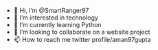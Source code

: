 - 👋 Hi, I’m @SmartRanger97
- 👀 I’m interested in technology 
- 🌱 I’m currently learning Python
- 💞️ I’m looking to collaborate on a website project
- 📫 How to reach me twitter profile/aman97gupta

<!---
SmartRanger97/SmartRanger97 is a ✨ special ✨ repository because its `README.md` (this file) appears on your GitHub profile.
You can click the Preview link to take a look at your changes.
--->
